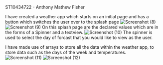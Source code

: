 ST10434722 - Anthony Mathew Fisher

I have created a weather app which starts on an initial page and has a button which switches the user over to the splash page ![Screenshot (8)](https://github.com/antogofficial/vcnmb-imad5112-2024-summative-assessment-antogofficial/assets/160749174/e0bc8ea2-d6d6-4e62-b833-18b6409870ad) ![Screenshot (9)](https://github.com/antogofficial/vcnmb-imad5112-2024-summative-assessment-antogofficial/assets/160749174/0d60c78b-cf93-409d-9503-50e5ab9372d6) On this splash page are the declared values which are in the forms of a Spinner and a textview. ![Screenshot (10)](https://github.com/antogofficial/vcnmb-imad5112-2024-summative-assessment-antogofficial/assets/160749174/3069ff13-657b-4389-85bd-3a71ebf47bdd) The spinner is used to select the day of forcast that you would like to view as the user.

I have made use of arrays to store all the data within the weather app, to store data such as the days of the week and temperatures. ![Screenshot (11)](https://github.com/antogofficial/vcnmb-imad5112-2024-summative-assessment-antogofficial/assets/160749174/83345db6-8a04-422a-b3aa-95cdb0955e6d) ![Screenshot (12)](https://github.com/antogofficial/vcnmb-imad5112-2024-summative-assessment-antogofficial/assets/160749174/a807ca2c-90ce-4ba5-98af-a990c59cf2ef)




